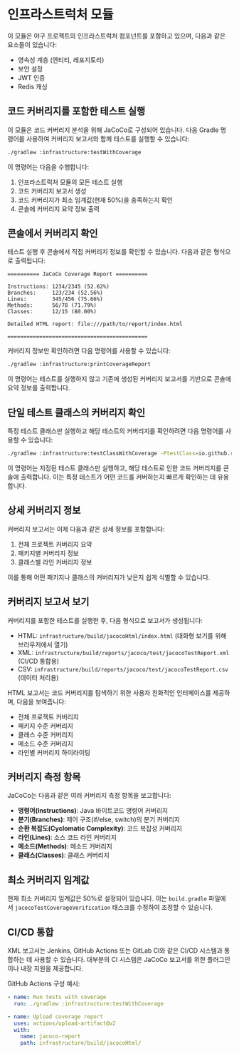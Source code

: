 # 인프라스트럭처 모듈

이 모듈은 야구 프로젝트의 인프라스트럭처 컴포넌트를 포함하고 있으며, 다음과 같은 요소들이 있습니다:

- 영속성 계층 (엔티티, 레포지토리)
- 보안 설정
- JWT 인증
- Redis 캐싱

## 코드 커버리지를 포함한 테스트 실행

이 모듈은 코드 커버리지 분석을 위해 JaCoCo로 구성되어 있습니다. 다음 Gradle 명령어를 사용하여 커버리지 보고서와 함께 테스트를 실행할 수 있습니다:

```bash
./gradlew :infrastructure:testWithCoverage
```

이 명령어는 다음을 수행합니다:
1. 인프라스트럭처 모듈의 모든 테스트 실행
2. 코드 커버리지 보고서 생성
3. 코드 커버리지가 최소 임계값(현재 50%)을 충족하는지 확인
4. 콘솔에 커버리지 요약 정보 출력

## 콘솔에서 커버리지 확인

테스트 실행 후 콘솔에서 직접 커버리지 정보를 확인할 수 있습니다. 다음과 같은 형식으로 출력됩니다:

```
========== JaCoCo Coverage Report ==========

Instructions: 1234/2345 (52.62%)
Branches:     123/234 (52.56%)
Lines:        345/456 (75.66%)
Methods:      56/78 (71.79%)
Classes:      12/15 (80.00%)

Detailed HTML report: file:///path/to/report/index.html

============================================
```

커버리지 정보만 확인하려면 다음 명령어를 사용할 수 있습니다:

```bash
./gradlew :infrastructure:printCoverageReport
```

이 명령어는 테스트를 실행하지 않고 기존에 생성된 커버리지 보고서를 기반으로 콘솔에 요약 정보를 출력합니다.

## 단일 테스트 클래스의 커버리지 확인

특정 테스트 클래스만 실행하고 해당 테스트의 커버리지를 확인하려면 다음 명령어를 사용할 수 있습니다:

```bash
./gradlew :infrastructure:testClassWithCoverage -PtestClass=io.github.ruifoot.infrastructure.config.SecurityConfigTest
```

이 명령어는 지정된 테스트 클래스만 실행하고, 해당 테스트로 인한 코드 커버리지를 콘솔에 출력합니다. 이는 특정 테스트가 어떤 코드를 커버하는지 빠르게 확인하는 데 유용합니다.

## 상세 커버리지 정보

커버리지 보고서는 이제 다음과 같은 상세 정보를 포함합니다:

1. 전체 프로젝트 커버리지 요약
2. 패키지별 커버리지 정보
3. 클래스별 라인 커버리지 정보

이를 통해 어떤 패키지나 클래스의 커버리지가 낮은지 쉽게 식별할 수 있습니다.

## 커버리지 보고서 보기

커버리지를 포함한 테스트를 실행한 후, 다음 형식으로 보고서가 생성됩니다:

- HTML: `infrastructure/build/jacocoHtml/index.html` (대화형 보기를 위해 브라우저에서 열기)
- XML: `infrastructure/build/reports/jacoco/test/jacocoTestReport.xml` (CI/CD 통합용)
- CSV: `infrastructure/build/reports/jacoco/test/jacocoTestReport.csv` (데이터 처리용)

HTML 보고서는 코드 커버리지를 탐색하기 위한 사용자 친화적인 인터페이스를 제공하며, 다음을 보여줍니다:
- 전체 프로젝트 커버리지
- 패키지 수준 커버리지
- 클래스 수준 커버리지
- 메소드 수준 커버리지
- 라인별 커버리지 하이라이팅

## 커버리지 측정 항목

JaCoCo는 다음과 같은 여러 커버리지 측정 항목을 보고합니다:

- **명령어(Instructions)**: Java 바이트코드 명령어 커버리지
- **분기(Branches)**: 제어 구조(if/else, switch)의 분기 커버리지
- **순환 복잡도(Cyclomatic Complexity)**: 코드 복잡성 커버리지
- **라인(Lines)**: 소스 코드 라인 커버리지
- **메소드(Methods)**: 메소드 커버리지
- **클래스(Classes)**: 클래스 커버리지

## 최소 커버리지 임계값

현재 최소 커버리지 임계값은 50%로 설정되어 있습니다. 이는 `build.gradle` 파일에서 `jacocoTestCoverageVerification` 태스크를 수정하여 조정할 수 있습니다.

## CI/CD 통합

XML 보고서는 Jenkins, GitHub Actions 또는 GitLab CI와 같은 CI/CD 시스템과 통합하는 데 사용할 수 있습니다. 대부분의 CI 시스템은 JaCoCo 보고서를 위한 플러그인이나 내장 지원을 제공합니다.

GitHub Actions 구성 예시:

```yaml
- name: Run tests with coverage
  run: ./gradlew :infrastructure:testWithCoverage

- name: Upload coverage report
  uses: actions/upload-artifact@v2
  with:
    name: jacoco-report
    path: infrastructure/build/jacocoHtml/
```
